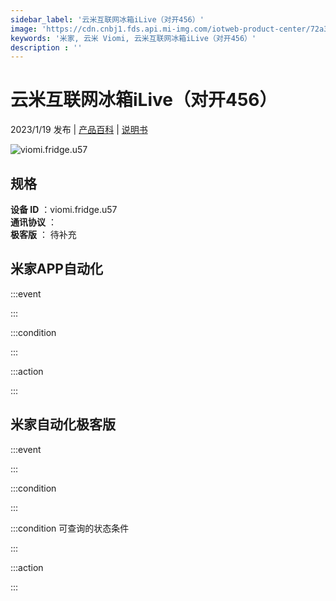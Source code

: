 ```yaml
---
sidebar_label: '云米互联网冰箱iLive（对开456）'
image: 'https://cdn.cnbj1.fds.api.mi-img.com/iotweb-product-center/72a3ff1fa224829421778b5ad3b42661_1672385260417.png?GalaxyAccessKeyId=AKVGLQWBOVIRQ3XLEW&Expires=9223372036854775807&Signature=DmMiYEPASlmj2DI4dLKoqMB3Aco='
keywords: '米家, 云米 Viomi, 云米互联网冰箱iLive（对开456）'
description : ''
---
```

# 云米互联网冰箱iLive（对开456）

2023/1/19 发布 | [产品百科](https://home.mi.com/webapp/content/baike/product/index.html?model=viomi.fridge.u57/) | [说明书](https://home.mi.com/views/introduction.html?model=viomi.fridge.u57&region=cn)

![viomi.fridge.u57](https://cdn.cnbj1.fds.api.mi-img.com/iotweb-product-center/72a3ff1fa224829421778b5ad3b42661_1672385260417.png?GalaxyAccessKeyId=AKVGLQWBOVIRQ3XLEW&Expires=9223372036854775807&Signature=DmMiYEPASlmj2DI4dLKoqMB3Aco=)

## 规格  
> 
**设备 ID** ：viomi.fridge.u57  
**通讯协议** ：  
**极客版**  ： 待补充 


## 米家APP自动化  

:::event  

:::

:::condition  

:::

:::action   

:::

## 米家自动化极客版  

:::event  

:::

:::condition  

:::

:::condition 可查询的状态条件  

:::

:::action  

:::

        
